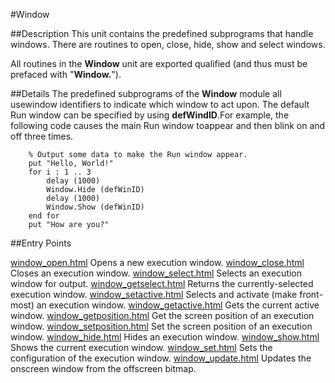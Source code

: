 
#Window

##Description
This unit contains the predefined subprograms that handle windows. There are routines to open, close, hide, show and select windows.

All routines in the **Window** unit are exported qualified (and thus must be prefaced with "**Window.**").


##Details
The predefined subprograms of the **Window** module all usewindow identifiers to indicate which window to act upon.  The default Run window can be specified by using **defWindID**.For example, the following code causes the main Run window toappear and then blink on and off three times.

        % Output some data to make the Run window appear.
        put "Hello, World!"
        for i : 1 .. 3
            delay (1000)
            Window.Hide (defWinID)
            delay (1000)
            Window.Show (defWinID)
        end for
        put "How are you?"
##Entry Points

[window_open.html](**Open**)   Opens a new execution window.
[window_close.html](**Close**)   Closes an execution window.
[window_select.html](**Select**)   Selects an execution window for output.
[window_getselect.html](**GetSelect**)   Returns the currently-selected execution window.
[window_setactive.html](**SetActive**)   Selects and activate (make front-most) an execution window.
[window_getactive.html](**GetActive**)   Gets the current active window.
[window_getposition.html](**GetPosition**)   Get the screen position of an execution window.
[window_setposition.html](**SetPosition**)   Set the screen position of an execution window.
[window_hide.html](**Hide**)   Hides an execution window.
[window_show.html](**Show**)   Shows the current execution window.
[window_set.html](**Set**)   Sets the configuration of the execution window.
[window_update.html](**Update**)   Updates the onscreen window from the offscreen bitmap.
